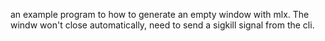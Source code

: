 an example program to how to generate an empty window with mlx. The windw won't close automatically, need to send a sigkill signal from the cli.
